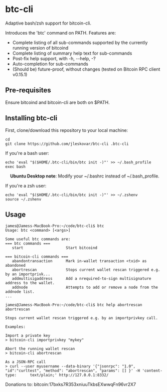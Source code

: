 # btc-cli
Adaptive bash/zsh support for bitcoin-cli. 

Introduces the 'btc' command on PATH. Features are:

 * Complete listing of all sub-commands supported by the currently running version of bitcoind
 * Complete listing of summary help text for sub-commands
 * Post-fix help support, with -h, --help, -?
 * Auto-completion for sub-commands
 * (Should be) future-proof, without changes (tested on Bitcoin RPC client v0.15.1)

## Pre-requisites
Ensure bitcoind and bitcoin-cli are both on $PATH.

## Installing btc-cli

First, clone/download this repository to your local machine:

    cd
    git clone https://github.com/jleskovar/btc-cli .btc-cli

If you're a bash user:

    echo 'eval "$($HOME/.btc-cli/bin/btc init -)"' >> ~/.bash_profile
    exec bash
    
**Ubuntu Desktop note**: Modify your ~/.bashrc instead of ~/.bash_profile.

If you're a zsh user:

    echo 'eval "$($HOME/.btc-cli/bin/btc init -)"' >> ~/.zshenv
    source ~/.zshenv

    
## Usage

    james@Jamess-MacBook-Pro:~/code/btc-cli$ btc 
    Usage: btc <command> [<args>]

    Some useful btc commands are:
    === btc commands ===
       start                   Start bitcoind

    === bitcoin-cli commands ===
       abandontransaction      Mark in-wallet transaction <txid> as abandoned
       abortrescan             Stops current wallet rescan triggered e.g. by an importprivk...
       addmultisigaddress      Add a nrequired-to-sign multisignature address to the wallet.
       addnode                 Attempts to add or remove a node from the addnode list.
    ...
    
    james@Jamess-MacBook-Pro:~/code/btc-cli$ btc help abortrescan 
    abortrescan

    Stops current wallet rescan triggered e.g. by an importprivkey call.

    Examples:

    Import a private key
    > bitcoin-cli importprivkey "mykey"

    Abort the running wallet rescan
    > bitcoin-cli abortrescan 

    As a JSON-RPC call
    > curl --user myusername --data-binary '{"jsonrpc": "1.0", "id":"curltest", "method": "abortrescan", "params": [] }' -H 'content-type:      text/plain;' http://127.0.0.1:8332/


    

Donations to: bitcoin:17bxks7R353xniuuTkbsEXwwqFn96vr2X7
